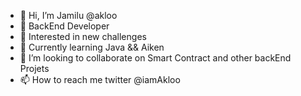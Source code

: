 - 👋 Hi, I’m Jamilu @akloo
- 🔗 BackEnd Developer
- 👀 Interested in new challenges 
- 🌱 Currently learning Java && Aiken
- 💞️ I’m looking to collaborate on Smart Contract and other backEnd Projets
- 📫 How to reach me twitter @iamAkloo

<!---
rhystmorgan/rhystmorgan is a ✨ special ✨ repository because its `README.md` (this file) appears on your GitHub profile.
You can click the Preview link to take a look at your changes.
--->
